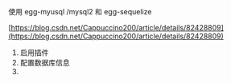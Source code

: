 使用 egg-myusql /mysql2 和 egg-sequelize

[https://blog.csdn.net/Cappuccino200/article/details/82428809](https://blog.csdn.net/Cappuccino200/article/details/82428809)

1. 启用插件
2. 配置数据库信息
3. 


